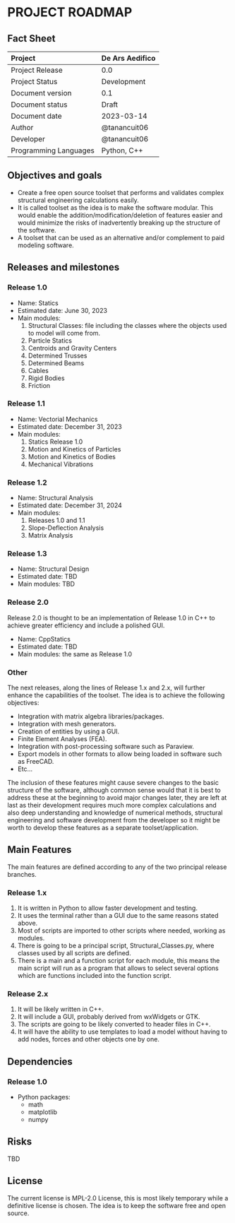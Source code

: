 # PROJECT ROADMAP

## Fact Sheet

|Project|De Ars Aedifico|
|:---|:---|
|Project Release|0.0|
|Project Status|Development|
|Document version|0.1|
|Document status|Draft|
|Document date|2023-03-14|
|Author|@tanancuit06|
|Developer|@tanancuit06|
|Programming Languages|Python, C++|

## Objectives and goals

- Create a free open source toolset that performs and validates complex structural engineering calculations easily.
- It is called toolset as the idea is to make the software modular. This would enable the addition/modification/deletion of features easier and would minimize the risks of inadvertently breaking up the structure of the software.
- A toolset that can be used as an alternative and/or complement to paid modeling software.

## Releases and milestones

### Release 1.0

- Name: Statics 
- Estimated date: June 30, 2023
- Main modules:
   1. Structural Classes: file including the classes where the objects used to model will come from.
   2. Particle Statics
   3. Centroids and Gravity Centers
   4. Determined Trusses
   5. Determined Beams
   6. Cables
   7. Rigid Bodies
   8. Friction

### Release 1.1

- Name: Vectorial Mechanics
- Estimated date: December 31, 2023
- Main modules:
   1. Statics Release 1.0
   2. Motion and Kinetics of Particles
   3. Motion and Kinetics of Bodies
   4. Mechanical Vibrations

### Release 1.2

- Name: Structural Analysis
- Estimated date: December 31, 2024
- Main modules:
   1. Releases 1.0 and 1.1
   2. Slope-Deflection Analysis
   3. Matrix Analysis

### Release 1.3

- Name: Structural Design
- Estimated date: TBD
- Main modules: TBD

### Release 2.0

Release 2.0 is thought to be an implementation of Release 1.0 in C++ to achieve greater efficiency and include a polished GUI.

- Name: CppStatics
- Estimated date: TBD
- Main modules: the same as Release 1.0

### Other

The next releases, along the lines of Release 1.x and 2.x, will further enhance the capabilities of the toolset. The idea is to achieve the following objectives:

- Integration with matrix algebra libraries/packages.
- Integration with mesh generators.
- Creation of entities by using a GUI.
- Finite Element Analyses (FEA).
- Integration with post-processing software such as Paraview.
- Export models in other formats to allow being loaded in software such as FreeCAD.
- Etc...

The inclusion of these features might cause severe changes to the basic structure of the software, although common sense would that it is best to address these at the beginning to avoid major changes later, they are left at last as their development requires much more complex calculations and also deep understanding and knowledge of numerical methods, structural engineering and software development from the developer so it might be worth to develop these features as a separate toolset/application.

## Main Features

The main features are defined according to any of the two principal release branches.

### Release 1.x

1. It is written in Python to allow faster development and testing.
2. It uses the terminal rather than a GUI due to the same reasons stated above.
3. Most of scripts are imported to other scripts where needed, working as modules.
4. There is going to be a principal script, Structural_Classes.py, where classes used by all scripts are defined.
5. There is a main and a function script for each module, this means the main script will run as a program that allows to select several options which are functions included into the function script.

### Release 2.x

1. It will be likely written in C++.
2. It will include a GUI, probably derived from wxWidgets or GTK.
3. The scripts are going to be likely converted to header files in C++.
4. It will have the ability to use templates to load a model without having to add nodes, forces and other objects one by one. 

## Dependencies

### Release 1.0

- Python packages:
  - math
  - matplotlib
  - numpy

## Risks

TBD

## License

The current license is MPL-2.0 License, this is most likely temporary while a definitive license is chosen. The idea is to keep the software free and open source.